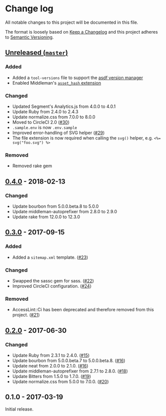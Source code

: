 # Change log

All notable changes to this project will be documented in this file.

The format is loosely based on [Keep a Changelog] and this project adheres to
[Semantic Versioning].

  [Keep a Changelog]: http://keepachangelog.com/
  [Semantic Versioning]: http://semver.org/

## [Unreleased (`master`)][unreleased]

### Added

- Added a `tool-versions` file to support the [asdf version manager][asdf]
- Enabled Middleman's [`asset_hash` extension][asset_hash]

### Changed

- Updated Segment's Analytics.js from 4.0.0 to 4.0.1
- Update Ruby from 2.4.0 to 2.4.3
- Update normalize.css from 7.0.0 to 8.0.0
- Moved to CircleCI 2.0 ([#30])
- `.sample.env` is now `.env.sample`
- Improved error-handling of SVG helper ([#29])
- The file extension is now required when calling the `svg()` helper,
  e.g. `<%= svg("foo.svg") %>`

### Removed

- Removed rake gem

[unreleased]: https://github.com/thoughtbot/middleman-template/compare/v0.4.0...HEAD
[asdf]: https://github.com/asdf-vm/asdf
[asset_hash]: https://middlemanapp.com/advanced/improving-cacheability/
[#30]: https://github.com/thoughtbot/middleman-template/pull/30
[#29]: https://github.com/thoughtbot/middleman-template/pull/29

## [0.4.0] - 2018-02-13

### Changed

- Update bourbon from 5.0.0.beta.8 to 5.0.0
- Update middleman-autoprefixer from 2.8.0 to 2.9.0
- Update rake from 12.0.0 to 12.3.0

[0.4.0]: https://github.com/thoughtbot/middleman-template/compare/v0.3.0...v0.4.0

## [0.3.0] - 2017-09-15

### Added

- Added a `sitemap.xml` template. ([#23])

### Changed

- Swapped the sassc gem for sass. ([#22])
- Improved CircleCI configuration. ([#24])

### Removed

- AccessLint::Ci has been deprecated and therefore removed from this
  project. ([#21])

[0.3.0]: https://github.com/thoughtbot/middleman-template/compare/v0.2.0...v0.3.0
[#21]: https://github.com/thoughtbot/middleman-template/pull/21
[#22]: https://github.com/thoughtbot/middleman-template/pull/22
[#23]: https://github.com/thoughtbot/middleman-template/pull/23
[#24]: https://github.com/thoughtbot/middleman-template/pull/24

## [0.2.0] - 2017-06-30

### Changed

- Update Ruby from 2.3.1 to 2.4.0. ([#15])
- Update bourbon from 5.0.0.beta.7 to 5.0.0.beta.8. ([#16])
- Update neat from 2.0.0 to 2.1.0. ([#16])
- Update middleman-autoprefixer from 2.7.1 to 2.8.0. ([#18])
- Update Bitters from 1.5.0 to 1.7.0. ([#19])
- Update normalize.css from 5.0.0 to 7.0.0. ([#20])

[0.2.0]: https://github.com/thoughtbot/middleman-template/compare/v0.1.0...v0.2.0
[#15]: https://github.com/thoughtbot/middleman-template/pull/15
[#16]: https://github.com/thoughtbot/middleman-template/pull/16
[#18]: https://github.com/thoughtbot/middleman-template/pull/18
[#19]: https://github.com/thoughtbot/middleman-template/pull/19
[#20]: https://github.com/thoughtbot/middleman-template/pull/20

## 0.1.0 - 2017-03-19

Initial release.
